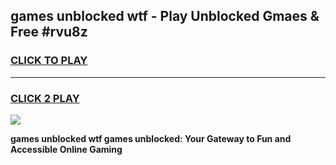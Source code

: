
## games unblocked wtf - Play Unblocked Gmaes & Free #rvu8z
<h3>
<a href="https://premium.freeplayer.one?title=games_unblocked_wtf&ref=03M">CLICK TO PLAY</a></h3>
<hr>

<h3>
<a href="https://premium.freeplayer.one?title=games_unblocked_wtf&ref=03M">CLICK 2 PLAY</a>
  
</h3>

<a href="https://premium.freeplayer.one?title=games_unblocked_wtf&ref=03M"><img src="https://clearcache.store/games.png"></a>


**games unblocked wtf games unblocked: Your Gateway to Fun and Accessible Online Gaming**
